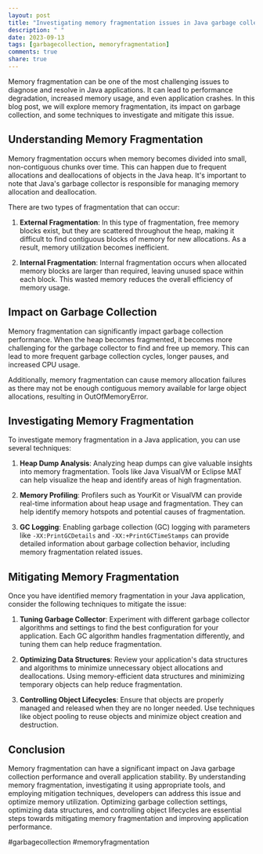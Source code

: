 ```yaml
---
layout: post
title: "Investigating memory fragmentation issues in Java garbage collection"
description: " "
date: 2023-09-13
tags: [garbagecollection, memoryfragmentation]
comments: true
share: true
---
```


Memory fragmentation can be one of the most challenging issues to diagnose and resolve in Java applications. It can lead to performance degradation, increased memory usage, and even application crashes. In this blog post, we will explore memory fragmentation, its impact on garbage collection, and some techniques to investigate and mitigate this issue.

## Understanding Memory Fragmentation

Memory fragmentation occurs when memory becomes divided into small, non-contiguous chunks over time. This can happen due to frequent allocations and deallocations of objects in the Java heap. It's important to note that Java's garbage collector is responsible for managing memory allocation and deallocation.

There are two types of fragmentation that can occur:

1. **External Fragmentation**: In this type of fragmentation, free memory blocks exist, but they are scattered throughout the heap, making it difficult to find contiguous blocks of memory for new allocations. As a result, memory utilization becomes inefficient.

2. **Internal Fragmentation**: Internal fragmentation occurs when allocated memory blocks are larger than required, leaving unused space within each block. This wasted memory reduces the overall efficiency of memory usage.

## Impact on Garbage Collection

Memory fragmentation can significantly impact garbage collection performance. When the heap becomes fragmented, it becomes more challenging for the garbage collector to find and free up memory. This can lead to more frequent garbage collection cycles, longer pauses, and increased CPU usage.

Additionally, memory fragmentation can cause memory allocation failures as there may not be enough contiguous memory available for large object allocations, resulting in OutOfMemoryError.

## Investigating Memory Fragmentation

To investigate memory fragmentation in a Java application, you can use several techniques:

1. **Heap Dump Analysis**: Analyzing heap dumps can give valuable insights into memory fragmentation. Tools like Java VisualVM or Eclipse MAT can help visualize the heap and identify areas of high fragmentation.

2. **Memory Profiling**: Profilers such as YourKit or VisualVM can provide real-time information about heap usage and fragmentation. They can help identify memory hotspots and potential causes of fragmentation.

3. **GC Logging**: Enabling garbage collection (GC) logging with parameters like `-XX:PrintGCDetails` and `-XX:+PrintGCTimeStamps` can provide detailed information about garbage collection behavior, including memory fragmentation related issues.

## Mitigating Memory Fragmentation

Once you have identified memory fragmentation in your Java application, consider the following techniques to mitigate the issue:

1. **Tuning Garbage Collector**: Experiment with different garbage collector algorithms and settings to find the best configuration for your application. Each GC algorithm handles fragmentation differently, and tuning them can help reduce fragmentation.

2. **Optimizing Data Structures**: Review your application's data structures and algorithms to minimize unnecessary object allocations and deallocations. Using memory-efficient data structures and minimizing temporary objects can help reduce fragmentation.

3. **Controlling Object Lifecycles**: Ensure that objects are properly managed and released when they are no longer needed. Use techniques like object pooling to reuse objects and minimize object creation and destruction.

## Conclusion

Memory fragmentation can have a significant impact on Java garbage collection performance and overall application stability. By understanding memory fragmentation, investigating it using appropriate tools, and employing mitigation techniques, developers can address this issue and optimize memory utilization. Optimizing garbage collection settings, optimizing data structures, and controlling object lifecycles are essential steps towards mitigating memory fragmentation and improving application performance.

#garbagecollection #memoryfragmentation